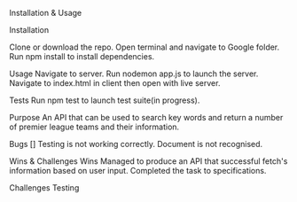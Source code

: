 Installation & Usage

Installation

Clone or download the repo.
Open terminal and navigate to Google folder.
Run npm install to install dependencies.

Usage
Navigate to server.
Run nodemon app.js to launch the server.
Navigate to index.html in client then open with live server.

Tests
Run npm test to launch test suite(in progress).

Purpose
An API that can be used to search key words and return a number of premier league teams and their information.


Bugs
[] Testing is not working correctly. Document is not recognised.

Wins & Challenges
Wins
Managed to produce an API that successful fetch's information based on user input.
Completed the task to specifications.

Challenges
Testing

